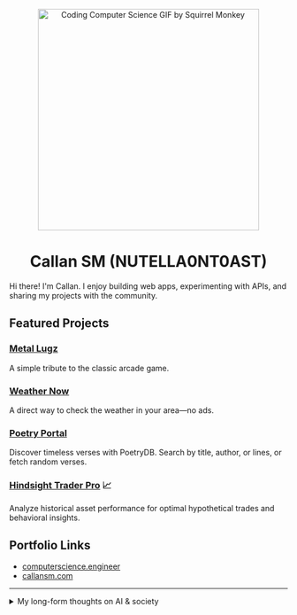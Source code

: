 <p align="center">
  <img src="https://github.com/user-attachments/assets/bcd49b33-a03c-4ce4-9fa6-3d2ac4a6e9fa" width="400" alt="Coding Computer Science GIF by Squirrel Monkey" />
</p>

<h1 align="center">Callan SM (NUTELLA0NT0AST)</h1>

Hi there! I'm Callan. I enjoy building web apps, experimenting with APIs, and sharing my projects with the community.

## Featured Projects

### [Metal Lugz](https://smcallan.github.io/METAL_SLUG/)
A simple tribute to the classic arcade game.

### [Weather Now](https://smcallan.github.io/GITGUD/)
A direct way to check the weather in your area—no ads.

### [Poetry Portal](https://smcallan.github.io/PoetryDB-API/)
Discover timeless verses with PoetryDB. Search by title, author, or lines, or fetch random verses.

### [Hindsight Trader Pro](https://smcallan.github.io/ChronoVest/) 📈
Analyze historical asset performance for optimal hypothetical trades and behavioral insights.

## Portfolio Links
- [computerscience.engineer](https://computerscience.engineer/)
- [callansm.com](https://www.callansm.com)

---

<details>
<summary>My long-form thoughts on AI & society</summary>

# The Digital Crossroads: Why Our Age-Old Fears About AI Are Coming True

I find myself haunted by a growing certainty that we are living through the convergence of humanity's oldest warnings about technology and power. What I see emerging in our AI-driven world isn't unprecedented—it's the fulfillment of prophecies that philosophers, economists, and social critics have been making for centuries.

When I watch AI systems generate art that moves me or solve mathematical problems beyond my comprehension, I think of Marx's concept of alienation from the *Economic and Philosophic Manuscripts of 1844*. He warned that when we lose control over our labor and its products, we become estranged from our own humanity. Today, I witness this alienation accelerating as machines don't just replace our physical labor but begin to replicate our creativity, our problem-solving, even our capacity for beauty. The very essence of what we thought made us uniquely human is being commoditized and automated.

Keynes saw this coming nearly a century ago. In his 1930 essay "Economic Possibilities for our Grandchildren," he predicted that technological advancement would solve scarcity but leave us grappling with purposelessness—what he called "the disease of technological unemployment." I watch young people today questioning whether it's worth developing their talents when an algorithm can outperform them, and I see Keynes' nightmare materializing.

The inequality I observe isn't random—it follows the mathematical certainty that Thomas Piketty outlined in *Capital in the Twenty-First Century*. His formula r > g (returns on capital exceed economic growth) explains why wealth concentrates naturally in capitalist systems. But AI accelerates this process exponentially. Those who own the algorithms and data reap returns that dwarf anything previous generations of capitalists could imagine, while the rest of us face what Yuval Noah Harari calls becoming part of a "useless class."

I think often about Adam Smith, so frequently misquoted by those who champion pure self-interest. In *The Theory of Moral Sentiments*, he actually warned that commercial society required ethical foundations and that extreme inequality would corrode the social bonds necessary for any functioning economy. I see his fears manifesting as digital platforms, described by Shoshana Zuboff in *The Age of Surveillance Capitalism*, turn our very behaviors and experiences into commodities to be harvested and sold.

Yet I'm not resigned to this trajectory. Elinor Ostrom's Nobel Prize-winning research showed that cooperation can triumph over greed when we design the right institutions. Erik Brynjolfsson and Andrew McAfee have documented both the dangers and possibilities of our digital age. Thinkers like Rutger Bregman propose concrete solutions like universal basic income, while David Graeber's work on "bullshit jobs" suggests we might reimagine work entirely.

What gives me pause is how the behavioral research of Daniel Kahneman and Dan Ariely reveals that our cognitive biases make us vulnerable to exploitative systems. We're predictably irrational in ways that those who design our digital environments understand and manipulate. This explains why, despite the obvious harm of extreme inequality and technological exploitation, these systems continue to capture our hearts and minds.

Standing at this crossroads, I realize that the question isn't whether technology will transform society—it already has. The question is whether we'll learn from the centuries of wisdom about power, inequality, and human nature that came before us. We have the intellectual framework to build something better. The voices of the past are calling to us, warning us, and showing us the way forward. Whether we listen may determine not just our economic future, but the fate of human dignity itself.

The choice, as it has always been, is ours to make.
</details>
